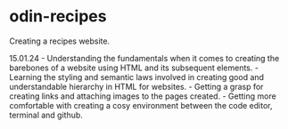 # odin-recipes

Creating a recipes website.

15.01.24
    - Understanding the fundamentals when it comes to creating the barebones of a website using HTML and its subsequent elements.
    - Learning the styling and semantic laws involved in creating good and understandable hierarchy in HTML for websites.
    - Getting a grasp for creating links and attaching images to the pages created.
    - Getting more comfortable with creating a cosy environment between the code editor, terminal and github.
